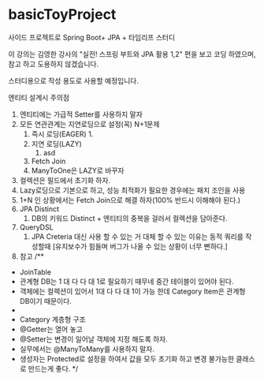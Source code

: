 # basicToyProject
사이드 프로젝트로 Spring Boot+ JPA + 타임리프 스터디

이 강의는 김영한 강사의
"실전! 스프링 부트와 JPA 활용 1,2" 편을 보고 코딩 하였으며,
참고 하고 도용하지 않겠습니다.

스터디용으로 작성 용도로 사용할 예정입니다. 

엔티티 설계시 주의점
1. 엔티티에는 가급적 Setter를 사용하지 말자
2. 모든 연관관계는 지연로딩으로 설정(꼭) N+1문제
   1. 즉시 로딩(EAGER)
      1. 
   2. 지연 로딩(LAZY)
      1. asd
   3. Fetch Join
   4. ManyToOne은 LAZY로 바꾸자
3. 컬렉션은 필드에서 초기화 하자.
4. Lazy로딩으로 기본으로 하고, 성능 최적화가 필요한 경우에는 패치 조인을 사용
5. 1+N 인 상황에서는 Fetch Join으로 해결 하자(100% 반드시 이해해야 된다.)
6. JPA Distinct
   1. DB의 키워드 Distinct + 엔티티의 중복을 걸러서 컬렉션을 담아준다.
7. QueryDSL
   1. JPA Creteria 대신 사용 할 수 있는 거 대체 할 수 있는 이유는 동적 쿼리를 작성할때 [유지보수가 힘들며 버그가 나올 수 있는 상황이 너무 뻔하다.]
8. 참고 
/**

* JoinTable
* 관계형 DB는 1 대 다 다 대 1로 필요하기 때무네 중간 테이블이 있어야 된다.
* 객체에는 컬렉션이 있어서 1대 다 다 대 1이 가능 한데 Category Item은 관계형 DB이기 때문이다.
* 
* Category 계층형 구조
* @Getter는 열어 놓고
* @Setter는 변경이 일어날 객체에 지정 해도록 하자.
* 실무에서는 @ManyToMany를 사용하지 말자.
* 생성자는 Protected로 설정을 하여서 값을 모두 초기화 하고 변경 불가능한 클래스로 만드는게  좋다.
  */
